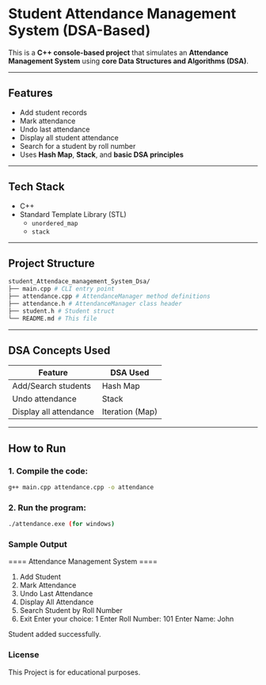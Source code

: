 # Student Attendance Management System (DSA-Based)

This is a **C++ console-based project** that simulates an **Attendance Management System** using **core Data Structures and Algorithms (DSA)**.

---

## Features

- Add student records
- Mark attendance
- Undo last attendance
- Display all student attendance
- Search for a student by roll number
- Uses **Hash Map**, **Stack**, and **basic DSA principles**

---

## Tech Stack

- C++
- Standard Template Library (STL)
  - `unordered_map`
  - `stack`

---

## Project Structure
```bash
student_Attendace_management_System_Dsa/
├── main.cpp # CLI entry point
├── attendance.cpp # AttendanceManager method definitions
├── attendance.h # AttendanceManager class header
├── student.h # Student struct
└── README.md # This file
```


---

## DSA Concepts Used

| Feature                    | DSA Used         |
|---------------------------|------------------|
| Add/Search students       | Hash Map         |
| Undo attendance           | Stack            |
| Display all attendance    | Iteration (Map)  |

---

## How to Run

### 1. Compile the code:
```bash
g++ main.cpp attendance.cpp -o attendance
```

### 2. Run the program:
```bash
./attendance.exe (for windows)
```

### Sample Output
==== Attendance Management System ====
1. Add Student
2. Mark Attendance
3. Undo Last Attendance
4. Display All Attendance
5. Search Student by Roll Number
6. Exit
Enter your choice: 1
Enter Roll Number: 101
Enter Name: John

Student added successfully.


### License
This Project is for educational purposes.
